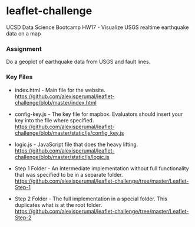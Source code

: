 # leaflet-challenge
UCSD Data Science Bootcamp HW17 - Visualize USGS realtime earthquake data on a map

### Assignment

Do a geoplot of earthquake data from USGS and fault lines.

### Key Files

* index.html - Main file for the website. https://github.com/alexisperumal/leaflet-challenge/blob/master/index.html

* config-key.js - The key file for mapbox. Evaluators should insert your key into the file where specified. https://github.com/alexisperumal/leaflet-challenge/blob/master/static/js/config_key.js

* logic.js - JavaScript file that does the heavy lifting. https://github.com/alexisperumal/leaflet-challenge/blob/master/static/js/logic.js

* Step 1 Folder - An intermediate implementation without full functionality that was specified to be in a separate folder. https://github.com/alexisperumal/leaflet-challenge/tree/master/Leaflet-Step-1

* Step 2 Folder - The full implementation in a special folder. This duplicates what is at the root folder. https://github.com/alexisperumal/leaflet-challenge/tree/master/Leaflet-Step-2
